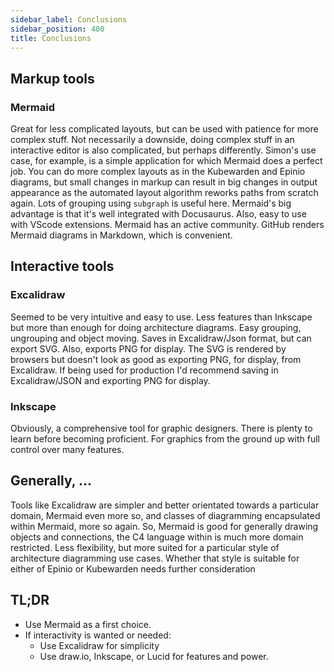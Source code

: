 ```yaml
---
sidebar_label: Conclusions
sidebar_position: 400
title: Conclusions
---
```


## Markup tools

### Mermaid

Great for less complicated layouts, but can be used with patience for more complex stuff.
Not necessarily a downside, doing complex stuff in an interactive editor is also complicated, but perhaps differently.
Simon's use case, for example, is a simple application for which Mermaid does a perfect job.
You can do more complex layouts as in the Kubewarden and Epinio diagrams,
but small changes in markup can result in big changes in output appearance as the
automated layout algorithm reworks paths from scratch again.
Lots of grouping using `subgraph` is useful here.
Mermaid's big advantage is that it's well integrated with Docusaurus.
Also, easy to use with VScode extensions.
Mermaid has an active community.
GitHub renders Mermaid diagrams in Markdown, which is convenient.

## Interactive tools

### Excalidraw

Seemed to be very intuitive and easy to use.
Less features than Inkscape but more than enough for doing architecture diagrams.
Easy grouping, ungrouping and object moving.
Saves in Excalidraw/Json format, but can export SVG.
Also, exports PNG for display.
The SVG is rendered by browsers but doesn't look as good as exporting PNG, for display, from Excalidraw.
If being used for production I'd recommend saving in Excalidraw/JSON and exporting PNG for display.

### Inkscape

Obviously, a comprehensive tool for graphic designers.
There is plenty to learn before becoming proficient.
For graphics from the ground up with full control over many features.

## Generally, ...

Tools like Excalidraw are simpler and better orientated towards a particular domain, Mermaid even more so, and classes of diagramming encapsulated within Mermaid, more so again.
So, Mermaid is good for generally drawing objects and connections, the C4 language within is much more domain restricted.
Less flexibility, but more suited for a particular style of architecture diagramming use cases. Whether that style is suitable for either of Epinio or Kubewarden needs further consideration

## TL;DR

- Use Mermaid as a first choice.
- If interactivity is wanted or needed:
  - Use Excalidraw for simplicity
  - Use draw.io, Inkscape, or Lucid for features and power.
